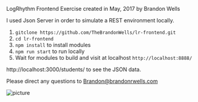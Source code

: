 LogRhythm Frontend Exercise created in May, 2017 by Brandon Wells

I used Json Server in order to simulate a REST environment locally.

1) `gitclone https://github.com/TheBrandonWells/lr-frontend.git`
2) `cd lr-frontend`
3) `npm install` to install modules
4) `npm run start` to run locally
5) Wait for modules to build and visit at localhost `http://localhost:8888/`

http://localhost:3000/students/ to see the JSON data.

Please direct any questions to Brandon@brandonrwells.com


![picture]()
